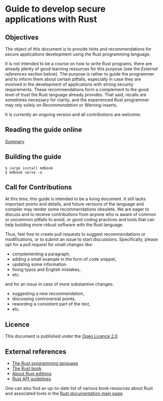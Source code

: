 # Guide to develop secure applications with Rust

## Objectives

The object of this document is to provide hints and recommendations for secure
applications development using the Rust programming language.

It is not intended to be a course on how to write Rust programs, there are
already plenty of good learning resources for this purpose (see the *External
references* section below). The purpose is rather to guide the programmer and to
inform them about certain pitfalls, especially in case they are involved in the
development of applications with strong security requirements.  These
recommendations form a complement to the good level of trust the Rust language
already provides. That said, recalls are sometimes necessary for clarity, and
the experienced Rust programmer may rely solely on *Recommendation* or *Warning*
inserts.

It is currently an ongoing version and all contributions are welcome.

## Reading the guide online

[Summary](./src/SUMMARY.md)

## Building the guide

```
$ cargo install mdbook
$ mdbook serve -o
```

## Call for Contributions

At this time, this guide is intended to be a living document. It still lacks
important points and details, and future versions of the language and compiler
may render some recommendations obsolete. We are eager to discuss and to receive
contributions from anyone who is aware of common or uncommon pitfalls to avoid,
or good coding practices and tools that can help building more robust software
with the Rust language.

Thus, feel free to create pull requests to suggest recommendations or
modifications, or to submit an issue to start discussions. Specifically, please
opt for a *pull request* for small changes like:

 - complementing a paragraph,
 - adding a small example in the form of code snippet,
 - updating some information 
 - fixing typos and English mistakes,
 - etc.

and for an *issue* in case of more substantive changes:

 - suggesting a new recommendation,
 - discussing controversial points,
 - rewording a consistent part of the text,
 - etc.

## Licence

This document is published under the [Open Licence 2.0](LICENCE.md).

## External references

- [The Rust programming language](https://www.rust-lang.org)
- [The Rust book](https://doc.rust-lang.org/stable/book)
- [About Rust editions](https://rust-lang-nursery.github.io/edition-guide)
- [Rust API guidelines](https://rust-lang-nursery.github.io/api-guidelines)

One can also find an up-to-date list of various book resources about Rust and
associated tools in the [Rust documentation main
page](https://doc.rust-lang.org).
